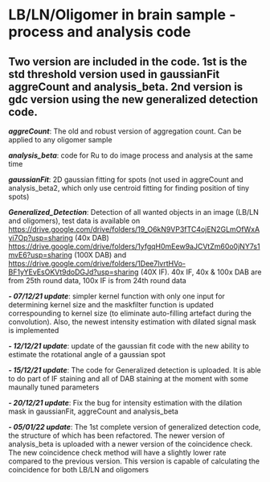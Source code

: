 # LB/LN/Oligomer in brain sample - process and analysis code

## Two version are included in the code. 1st is the std threshold version used in gaussianFit aggreCount and analysis_beta. 2nd version is gdc version using the new generalized detection code.

***aggreCount***: The old and robust version of aggregation count. Can be applied to any oligomer sample

***analysis_beta***: code for Ru to do image process and analysis at the same time 

***gaussianFit***: 2D gaussian fitting for spots (not used in aggreCount and analysis_beta2, which only use centroid fitting for finding position of tiny spots)  

***Generalized_Detection***: Detection of all wanted objects in an image (LB/LN and oligomers), test data is available on https://drive.google.com/drive/folders/19_O6kN9VP3fTC4ojEN2GLmOfWxAyi7Op?usp=sharing (40x DAB) https://drive.google.com/drive/folders/1yfgqH0mEew9aJCVtZm60o0jNY7s1mvE6?usp=sharing (100X DAB) and https://drive.google.com/drive/folders/1Dee7lvrtHVo-BF1yYEvEsOKVt9doDGJd?usp=sharing (40X IF). 40x IF, 40x & 100x DAB are from 25th round data, 100x IF is from 24th round data

***- 07/12/21 update***: simpler kernel function with only one input for determining kernel size and the maskfilter function is updated correspounding to kernel size (to eliminate auto-filling artefact during the convolution). Also, the newest intensity estimation with dilated signal mask is implemented

***- 12/12/21 update***: update of the gaussian fit code with the new ability to estimate the rotational angle of a gaussian spot

***- 15/12/21 update***: The code for Generalized detection is uploaded. It is able to do part of IF staining and all of DAB staining at the moment with some maunally tuned parameters

***- 20/12/21 update***: Fix the bug for intensity estimation with the dilation mask in gaussianFit, aggreCount and analysis_beta

***- 05/01/22 update***: The 1st complete version of generalized detection code, the structure of which has been refactored. The newer version of analysis_beta is uploaded with a newer version of the coincidence check. The new coincidence check method will have a slightly lower rate compared to the previous version. This version is capable of calculating the coincidence for both LB/LN and oligomers 
